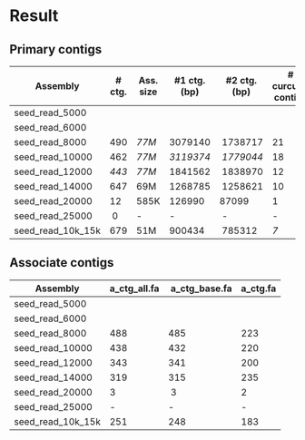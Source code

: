 # Result

## Primary contigs

| Assembly | # ctg. | Ass. size | #1 ctg. (bp) | #2 ctg. (bp) | # curcular contigs | chimers_nodes |
|----------|--------|-----------|--------------|--------------|--------------------|---------------|
| seed_read_5000 |
| seed_read_6000 |
| seed_read_8000 | 490 | *77M* | 3079140 | 1738717 | 21 | 884 |
| seed_read_10000 | 462 | *77M* | *3119374* | *1779044* | 18 | 638 |
| seed_read_12000 | *443* | *77M* | 1841562 | 1838970 | 12 | *466* |
| seed_read_14000 | 647 | 69M | 1268785 | 1258621 | 10 | 792 |
| seed_read_20000 | 12 | 585K | 126990 | 87099 | 1 | 0 |
| seed_read_25000 | 0  | -    | -      | -     | - | - |
| seed_read_10k_15k | 679 | 51M | 900434 | 785312 | *7* | 832 |

## Associate contigs

| Assembly | a_ctg_all.fa | a_ctg_base.fa | a_ctg.fa |
|----------|--------------|---------------|----------|
| seed_read_5000 | 
| seed_read_6000 |
| seed_read_8000 | 488  | 485 | 223 |
| seed_read_10000 | 438 | 432 | 220 |
| seed_read_12000 | 343 | 341 | 200 |
| seed_read_14000 | 319 | 315 | 235 |
| seed_read_20000 | 3   | 3   | 2   |
| seed_read_25000 | -   | -   | -   |
| seed_read_10k_15k | 251 | 248 | 183 |
